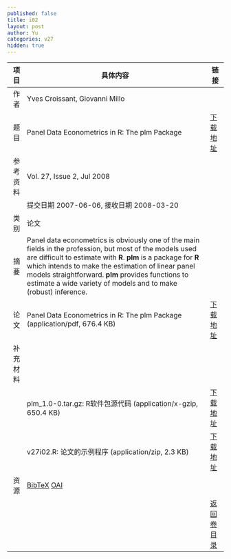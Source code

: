 ```yaml
---
published: false
title: i02
layout: post
author: Yu
categories: v27
hidden: true
---
```


| 项目 | 具体内容 | 链接 |
|---:|---|---|
| 作者 | Yves Croissant, Giovanni Millo| |
| 题目 |Panel Data Econometrics in R: The plm Package | [下载地址](http://www.jstatsoft.org/v27/i02/paper) |
| 参考资料 |Vol. 27, Issue 2, Jul 2008 | |
| | 提交日期 2007-06-06, 接收日期 2008-03-20| | 
| 类别 | 论文| |
| 摘要 | Panel data econometrics is obviously one of the main fields in the profession, but most of the models used are difficult to estimate with <b>R</b>. <b>plm</b> is a package for <b>R</b> which intends to make the estimation of linear panel models straightforward. <b>plm</b> provides functions to estimate a wide variety of models and to make (robust) inference.| |
| 论文 | Panel Data Econometrics in R: The plm Package  (application/pdf, 676.4 KB)| [下载地址](http://www.jstatsoft.org/v27/i02/paper) |
| 补充材料 | | |
| |plm_1.0-0.tar.gz: R软件包源代码  (application/x-gzip, 650.4 KB)|  [下载地址](http://www.jstatsoft.org/v27/i02/supp/1) |
| |v27i02.R: 论文的示例程序  (application/zip, 2.3 KB)|  [下载地址](http://www.jstatsoft.org/v27/i02/supp/2) |
| 资源 | [BibTeX](http://www.jstatsoft.org/v27/i02/bibtex) [OAI](http://www.jstatsoft.org/oai?verb=GetRecord&identifier=oai.jstatsoft/v27/i02&prefix=oai_dc)| |
| |  | [返回卷目录]({{site.baseurl}}/volume/v27.html) |